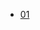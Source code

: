 - [01](https://github.com/Jinuk93/TIL/blob/master/JSP/Servlet%26JSP_Bitcamp/docs/01_Servlet%26JSP.md)
